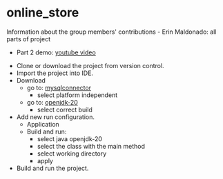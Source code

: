 # online_store
Information about the group members' contributions - Erin Maldonado: all parts of project
* Part 2 demo: [youtube video](https://youtu.be/kgXWu6p3D7c)

- Clone or download the project from version control.
- Import the project into IDE.
- Download
  - go to: [mysqlconnector](https://dev.mysql.com/downloads/connector/j/?os=26)
    - select platform independent
  - go to: [openjdk-20](https://jdk.java.net/20/)
    - select correct build 
- Add new run configuration.
  - Application
  - Build and run:
    - select java openjdk-20 
    - select the class with the main method
    - select working directory
    - apply 
- Build and run the project.
